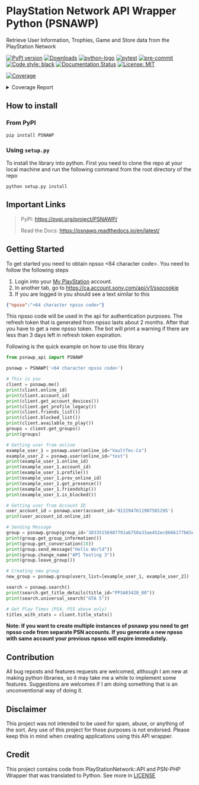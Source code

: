 # PlayStation Network API Wrapper Python (PSNAWP)

Retrieve User Information, Trophies, Game and Store data from the PlayStation Network

[![PyPI version](https://badge.fury.io/py/psnawp.svg)](https://badge.fury.io/py/psnawp)
[![Downloads](https://pepy.tech/badge/psnawp)](https://pepy.tech/project/psnawp)
[![python-logo](https://img.shields.io/badge/python-3.8_|_3.9_|_3.10_|_3.11-blue.svg)](https://www.python.org/)
[![pytest](https://github.com/isFakeAccount/psnawp/actions/workflows/pytest.yaml/badge.svg)](https://github.com/isFakeAccount/psnawp/actions/workflows/pytest.yaml)
[![pre-commit](https://github.com/isFakeAccount/psnawp/actions/workflows/pre-commit.yaml/badge.svg)](https://github.com/isFakeAccount/psnawp/actions/workflows/pre-commit.yaml)
[![Code style: black](https://img.shields.io/badge/code%20style-black-000000.svg)](https://github.com/psf/black)
[![Documentation Status](https://readthedocs.org/projects/psnawp/badge/?version=latest)](https://psnawp.readthedocs.io/en/latest/?badge=latest)
[![License: MIT](https://img.shields.io/badge/License-MIT-blue.svg)](https://opensource.org/licenses/MIT)

<!-- Pytest Coverage Comment:Begin -->
<a href="https://github.com/Zomby-Fraser/psnawp/blob/main/README.md"><img alt="Coverage" src="https://img.shields.io/badge/Coverage-58%25-orange.svg" /></a><details><summary>Coverage Report </summary><table><tr><th>File</th><th>Stmts</th><th>Miss</th><th>Cover</th><th>Missing</th></tr><tbody><tr><td colspan="5"><b>/opt/hostedtoolcache/Python/3.11.4/x64/lib/python3.11/site-packages/psnawp_api</b></td></tr><tr><td>&nbsp; &nbsp;<a href="https://github.com/Zomby-Fraser/psnawp/blob/main//opt/hostedtoolcache/Python/3.11.4/x64/lib/python3.11/site-packages/psnawp_api/__init__.py">__init__.py</a></td><td>1</td><td>0</td><td>100%</td><td>&nbsp;</td></tr><tr><td>&nbsp; &nbsp;<a href="https://github.com/Zomby-Fraser/psnawp/blob/main//opt/hostedtoolcache/Python/3.11.4/x64/lib/python3.11/site-packages/psnawp_api/psnawp.py">psnawp.py</a></td><td>35</td><td>14</td><td>14</td><td><a href="https://github.com/Zomby-Fraser/psnawp/blob/main//opt/hostedtoolcache/Python/3.11.4/x64/lib/python3.11/site-packages/psnawp_api/psnawp.py#L 60%"> 60%</a></td></tr><tr><td colspan="5"><b>/opt/hostedtoolcache/Python/3.11.4/x64/lib/python3.11/site-packages/psnawp_api/core</b></td></tr><tr><td>&nbsp; &nbsp;<a href="https://github.com/Zomby-Fraser/psnawp/blob/main//opt/hostedtoolcache/Python/3.11.4/x64/lib/python3.11/site-packages/psnawp_api/core/__init__.py">__init__.py</a></td><td>0</td><td>0</td><td>100%</td><td>&nbsp;</td></tr><tr><td>&nbsp; &nbsp;<a href="https://github.com/Zomby-Fraser/psnawp/blob/main//opt/hostedtoolcache/Python/3.11.4/x64/lib/python3.11/site-packages/psnawp_api/core/authenticator.py">authenticator.py</a></td><td>46</td><td>3</td><td>3</td><td><a href="https://github.com/Zomby-Fraser/psnawp/blob/main//opt/hostedtoolcache/Python/3.11.4/x64/lib/python3.11/site-packages/psnawp_api/core/authenticator.py#L 93%"> 93%</a></td></tr><tr><td>&nbsp; &nbsp;<a href="https://github.com/Zomby-Fraser/psnawp/blob/main//opt/hostedtoolcache/Python/3.11.4/x64/lib/python3.11/site-packages/psnawp_api/core/psnawp_exceptions.py">psnawp_exceptions.py</a></td><td>9</td><td>0</td><td>100%</td><td>&nbsp;</td></tr><tr><td colspan="5"><b>/opt/hostedtoolcache/Python/3.11.4/x64/lib/python3.11/site-packages/psnawp_api/models</b></td></tr><tr><td>&nbsp; &nbsp;<a href="https://github.com/Zomby-Fraser/psnawp/blob/main//opt/hostedtoolcache/Python/3.11.4/x64/lib/python3.11/site-packages/psnawp_api/models/__init__.py">__init__.py</a></td><td>0</td><td>0</td><td>100%</td><td>&nbsp;</td></tr><tr><td>&nbsp; &nbsp;<a href="https://github.com/Zomby-Fraser/psnawp/blob/main//opt/hostedtoolcache/Python/3.11.4/x64/lib/python3.11/site-packages/psnawp_api/models/client.py">client.py</a></td><td>70</td><td>34</td><td>34</td><td><a href="https://github.com/Zomby-Fraser/psnawp/blob/main//opt/hostedtoolcache/Python/3.11.4/x64/lib/python3.11/site-packages/psnawp_api/models/client.py#L 51%"> 51%</a></td></tr><tr><td>&nbsp; &nbsp;<a href="https://github.com/Zomby-Fraser/psnawp/blob/main//opt/hostedtoolcache/Python/3.11.4/x64/lib/python3.11/site-packages/psnawp_api/models/game_title.py">game_title.py</a></td><td>22</td><td>10</td><td>10</td><td><a href="https://github.com/Zomby-Fraser/psnawp/blob/main//opt/hostedtoolcache/Python/3.11.4/x64/lib/python3.11/site-packages/psnawp_api/models/game_title.py#L 55%"> 55%</a></td></tr><tr><td>&nbsp; &nbsp;<a href="https://github.com/Zomby-Fraser/psnawp/blob/main//opt/hostedtoolcache/Python/3.11.4/x64/lib/python3.11/site-packages/psnawp_api/models/group.py">group.py</a></td><td>52</td><td>35</td><td>35</td><td><a href="https://github.com/Zomby-Fraser/psnawp/blob/main//opt/hostedtoolcache/Python/3.11.4/x64/lib/python3.11/site-packages/psnawp_api/models/group.py#L 33%"> 33%</a></td></tr><tr><td>&nbsp; &nbsp;<a href="https://github.com/Zomby-Fraser/psnawp/blob/main//opt/hostedtoolcache/Python/3.11.4/x64/lib/python3.11/site-packages/psnawp_api/models/search.py">search.py</a></td><td>22</td><td>12</td><td>12</td><td><a href="https://github.com/Zomby-Fraser/psnawp/blob/main//opt/hostedtoolcache/Python/3.11.4/x64/lib/python3.11/site-packages/psnawp_api/models/search.py#L 45%"> 45%</a></td></tr><tr><td>&nbsp; &nbsp;<a href="https://github.com/Zomby-Fraser/psnawp/blob/main//opt/hostedtoolcache/Python/3.11.4/x64/lib/python3.11/site-packages/psnawp_api/models/title_stats.py">title_stats.py</a></td><td>84</td><td>41</td><td>41</td><td><a href="https://github.com/Zomby-Fraser/psnawp/blob/main//opt/hostedtoolcache/Python/3.11.4/x64/lib/python3.11/site-packages/psnawp_api/models/title_stats.py#L 51%"> 51%</a></td></tr><tr><td>&nbsp; &nbsp;<a href="https://github.com/Zomby-Fraser/psnawp/blob/main//opt/hostedtoolcache/Python/3.11.4/x64/lib/python3.11/site-packages/psnawp_api/models/user.py">user.py</a></td><td>71</td><td>42</td><td>42</td><td><a href="https://github.com/Zomby-Fraser/psnawp/blob/main//opt/hostedtoolcache/Python/3.11.4/x64/lib/python3.11/site-packages/psnawp_api/models/user.py#L 41%"> 41%</a></td></tr><tr><td colspan="5"><b>/opt/hostedtoolcache/Python/3.11.4/x64/lib/python3.11/site-packages/psnawp_api/models/listing</b></td></tr><tr><td>&nbsp; &nbsp;<a href="https://github.com/Zomby-Fraser/psnawp/blob/main//opt/hostedtoolcache/Python/3.11.4/x64/lib/python3.11/site-packages/psnawp_api/models/listing/__init__.py">__init__.py</a></td><td>0</td><td>0</td><td>100%</td><td>&nbsp;</td></tr><tr><td>&nbsp; &nbsp;<a href="https://github.com/Zomby-Fraser/psnawp/blob/main//opt/hostedtoolcache/Python/3.11.4/x64/lib/python3.11/site-packages/psnawp_api/models/listing/listing_generator.py">listing_generator.py</a></td><td>36</td><td>26</td><td>26</td><td><a href="https://github.com/Zomby-Fraser/psnawp/blob/main//opt/hostedtoolcache/Python/3.11.4/x64/lib/python3.11/site-packages/psnawp_api/models/listing/listing_generator.py#L 28%"> 28%</a></td></tr><tr><td>&nbsp; &nbsp;<a href="https://github.com/Zomby-Fraser/psnawp/blob/main//opt/hostedtoolcache/Python/3.11.4/x64/lib/python3.11/site-packages/psnawp_api/models/listing/pagination_arguments.py">pagination_arguments.py</a></td><td>15</td><td>4</td><td>4</td><td><a href="https://github.com/Zomby-Fraser/psnawp/blob/main//opt/hostedtoolcache/Python/3.11.4/x64/lib/python3.11/site-packages/psnawp_api/models/listing/pagination_arguments.py#L 73%"> 73%</a></td></tr><tr><td colspan="5"><b>/opt/hostedtoolcache/Python/3.11.4/x64/lib/python3.11/site-packages/psnawp_api/models/trophies</b></td></tr><tr><td>&nbsp; &nbsp;<a href="https://github.com/Zomby-Fraser/psnawp/blob/main//opt/hostedtoolcache/Python/3.11.4/x64/lib/python3.11/site-packages/psnawp_api/models/trophies/__init__.py">__init__.py</a></td><td>0</td><td>0</td><td>100%</td><td>&nbsp;</td></tr><tr><td>&nbsp; &nbsp;<a href="https://github.com/Zomby-Fraser/psnawp/blob/main//opt/hostedtoolcache/Python/3.11.4/x64/lib/python3.11/site-packages/psnawp_api/models/trophies/trophy.py">trophy.py</a></td><td>112</td><td>50</td><td>50</td><td><a href="https://github.com/Zomby-Fraser/psnawp/blob/main//opt/hostedtoolcache/Python/3.11.4/x64/lib/python3.11/site-packages/psnawp_api/models/trophies/trophy.py#L 55%"> 55%</a></td></tr><tr><td>&nbsp; &nbsp;<a href="https://github.com/Zomby-Fraser/psnawp/blob/main//opt/hostedtoolcache/Python/3.11.4/x64/lib/python3.11/site-packages/psnawp_api/models/trophies/trophy_constants.py">trophy_constants.py</a></td><td>25</td><td>0</td><td>100%</td><td>&nbsp;</td></tr><tr><td>&nbsp; &nbsp;<a href="https://github.com/Zomby-Fraser/psnawp/blob/main//opt/hostedtoolcache/Python/3.11.4/x64/lib/python3.11/site-packages/psnawp_api/models/trophies/trophy_group.py">trophy_group.py</a></td><td>89</td><td>32</td><td>32</td><td><a href="https://github.com/Zomby-Fraser/psnawp/blob/main//opt/hostedtoolcache/Python/3.11.4/x64/lib/python3.11/site-packages/psnawp_api/models/trophies/trophy_group.py#L 64%"> 64%</a></td></tr><tr><td>&nbsp; &nbsp;<a href="https://github.com/Zomby-Fraser/psnawp/blob/main//opt/hostedtoolcache/Python/3.11.4/x64/lib/python3.11/site-packages/psnawp_api/models/trophies/trophy_summary.py">trophy_summary.py</a></td><td>25</td><td>5</td><td>5</td><td><a href="https://github.com/Zomby-Fraser/psnawp/blob/main//opt/hostedtoolcache/Python/3.11.4/x64/lib/python3.11/site-packages/psnawp_api/models/trophies/trophy_summary.py#L 80%"> 80%</a></td></tr><tr><td>&nbsp; &nbsp;<a href="https://github.com/Zomby-Fraser/psnawp/blob/main//opt/hostedtoolcache/Python/3.11.4/x64/lib/python3.11/site-packages/psnawp_api/models/trophies/trophy_titles.py">trophy_titles.py</a></td><td>86</td><td>36</td><td>36</td><td><a href="https://github.com/Zomby-Fraser/psnawp/blob/main//opt/hostedtoolcache/Python/3.11.4/x64/lib/python3.11/site-packages/psnawp_api/models/trophies/trophy_titles.py#L 58%"> 58%</a></td></tr><tr><td>&nbsp; &nbsp;<a href="https://github.com/Zomby-Fraser/psnawp/blob/main//opt/hostedtoolcache/Python/3.11.4/x64/lib/python3.11/site-packages/psnawp_api/models/trophies/utility_functions.py">utility_functions.py</a></td><td>7</td><td>2</td><td>2</td><td><a href="https://github.com/Zomby-Fraser/psnawp/blob/main//opt/hostedtoolcache/Python/3.11.4/x64/lib/python3.11/site-packages/psnawp_api/models/trophies/utility_functions.py#L 71%"> 71%</a></td></tr><tr><td colspan="5"><b>/opt/hostedtoolcache/Python/3.11.4/x64/lib/python3.11/site-packages/psnawp_api/utils</b></td></tr><tr><td>&nbsp; &nbsp;<a href="https://github.com/Zomby-Fraser/psnawp/blob/main//opt/hostedtoolcache/Python/3.11.4/x64/lib/python3.11/site-packages/psnawp_api/utils/__init__.py">__init__.py</a></td><td>0</td><td>0</td><td>100%</td><td>&nbsp;</td></tr><tr><td>&nbsp; &nbsp;<a href="https://github.com/Zomby-Fraser/psnawp/blob/main//opt/hostedtoolcache/Python/3.11.4/x64/lib/python3.11/site-packages/psnawp_api/utils/endpoints.py">endpoints.py</a></td><td>2</td><td>0</td><td>100%</td><td>&nbsp;</td></tr><tr><td>&nbsp; &nbsp;<a href="https://github.com/Zomby-Fraser/psnawp/blob/main//opt/hostedtoolcache/Python/3.11.4/x64/lib/python3.11/site-packages/psnawp_api/utils/misc.py">misc.py</a></td><td>35</td><td>1</td><td>1</td><td><a href="https://github.com/Zomby-Fraser/psnawp/blob/main//opt/hostedtoolcache/Python/3.11.4/x64/lib/python3.11/site-packages/psnawp_api/utils/misc.py#L 97%"> 97%</a></td></tr><tr><td>&nbsp; &nbsp;<a href="https://github.com/Zomby-Fraser/psnawp/blob/main//opt/hostedtoolcache/Python/3.11.4/x64/lib/python3.11/site-packages/psnawp_api/utils/request_builder.py">request_builder.py</a></td><td>72</td><td>42</td><td>42</td><td><a href="https://github.com/Zomby-Fraser/psnawp/blob/main//opt/hostedtoolcache/Python/3.11.4/x64/lib/python3.11/site-packages/psnawp_api/utils/request_builder.py#L 42%"> 42%</a></td></tr><tr><td><b>TOTAL</b></td><td><b>916</b></td><td><b>389</b></td><td><b>58%</b></td><td>&nbsp;</td></tr></tbody></table></details>
<!-- Pytest Coverage Comment:End -->

## How to install

### From PyPI

```
pip install PSNAWP
```
### Using `setup.py`
To install the library into python. First you need to clone the repo at your local machine and run the following command from the root directory of the repo

```
python setup.py install
```

## Important Links
> PyPI: https://pypi.org/project/PSNAWP/
>
> Read the Docs: https://psnawp.readthedocs.io/en/latest/

## Getting Started

To get started you need to obtain npsso <64 character code>. You need to follow the following steps

1. Login into your [My PlayStation](https://my.playstation.com/) account.
2. In another tab, go to https://ca.account.sony.com/api/v1/ssocookie
3. If you are logged in you should see a text similar to this

```json
{"npsso":"<64 character npsso code>"}
```
This npsso code will be used in the api for authentication purposes. The refresh token that is generated from npsso lasts about 2 months. After that you have to get a new npsso token. The bot will print a warning if there are less than 3 days left in refresh token expiration.

Following is the quick example on how to use this library

```py
from psnawp_api import PSNAWP

psnawp = PSNAWP('<64 character npsso code>')

# This is you
client = psnawp.me()
print(client.online_id)
print(client.account_id)
print(client.get_account_devices())
print(client.get_profile_legacy())
print(client.friends_list())
print(client.blocked_list())
print(client.available_to_play())
groups = client.get_groups()
print(groups)

# Getting user from online
example_user_1 = psnawp.user(online_id="VaultTec-Co")
example_user_2 = psnawp.user(online_id="test")
print(example_user_1.online_id)
print(example_user_1.account_id)
print(example_user_1.profile())
print(example_user_1.prev_online_id)
print(example_user_1.get_presence())
print(example_user_1.friendship())
print(example_user_1.is_blocked())

# Getting user from Account ID
user_account_id = psnawp.user(account_id='9122947611907501295')
print(user_account_id.online_id)

# Sending Message
group = psnawp.group(group_id='38335156987791a6750a33ae452ec8666177b65e-103')
print(group.get_group_information())
print(group.get_conversation(10))
print(group.send_message("Hello World"))
print(group.change_name("API Testing 3"))
print(group.leave_group())

# Creating new group
new_group = psnawp.group(users_list=[example_user_1, example_user_2])

search = psnawp.search()
print(search.get_title_details(title_id="PPSA03420_00"))
print(search.universal_search("GTA 5"))

# Get Play Times (PS4, PS5 above only)
titles_with_stats = client.title_stats()
 ```

**Note: If you want to create multiple instances of psnawp you need to get npsso code from separate PSN accounts. If you generate a new npsso with same account your previous npsso will expire immediately.**

## Contribution

All bug reposts and features requests are welcomed, although I am new at making python libraries, so it may take me a while to implement some features. Suggestions are welcomes if I am doing something that is an unconventional way of doing it.

## Disclaimer

This project was not intended to be used for spam, abuse, or anything of the sort. Any use of this project for those purposes is not endorsed. Please keep this in mind when creating applications using this API wrapper.

## Credit

This project contains code from PlayStationNetwork::API and PSN-PHP Wrapper that was translated to Python. See more in [LICENSE](LICENSE.md)
